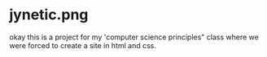 # jynetic.png
okay this is a project for my 'computer science principles" class where we were forced to create a site in html and css.

